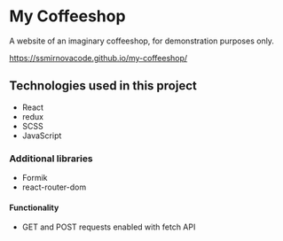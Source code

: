 # My Coffeeshop 

A website of an imaginary coffeeshop, for demonstration purposes only.

https://ssmirnovacode.github.io/my-coffeeshop/


## Technologies used in this project
 - React
 - redux
 - SCSS
 - JavaScript

### Additional libraries
 - Formik
 - react-router-dom

#### Functionality
 - GET and POST requests enabled with fetch API

